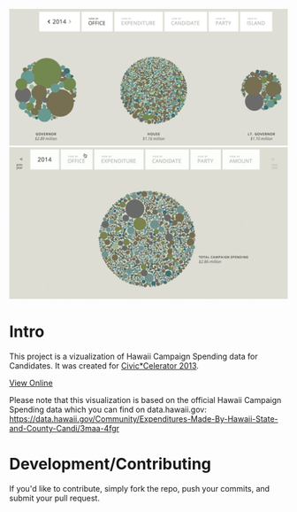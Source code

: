 [![Vizualization Screenshot](_jekyll/images/viz-screenshot.png "Vizualization Screenshot")](http://viz.hawaiicampaignspending.com)
[![Vizualization Gif](_jekyll/images/screenshot.gif "Vizualization Gif")](http://viz.hawaiicampaignspending.com)

# Intro
This project is a vizualization of Hawaii Campaign Spending data for Candidates. It was created for [Civic*Celerator 2013](http://civic.celerator.org/).

[View Online](http://viz.hawaiicampaignspending.com)

Please note that this visualization is based on the official Hawaii Campaign
Spending data which you can find on data.hawaii.gov:
https://data.hawaii.gov/Community/Expenditures-Made-By-Hawaii-State-and-County-Candi/3maa-4fgr

# Development/Contributing

If you'd like to contribute, simply fork the repo, push your commits, and submit your pull request.
